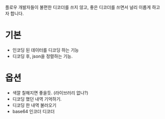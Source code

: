 플로우 개발자들이 불편한 디코더를 쓰지 않고, 좋은 디코더를 쓰면서 널리 이롭게 하고자 합니다.

# 기본

- 인코딩 된 데이터를 디코딩 하는 기능
- 디코딩 후, json을 정렬하는 기능.

# 옵션
- 색깔 칠해지면 좋을듯. (라이브러리 없나?)
- 디코딩 했던 내역 기억하기.
- 디코딩 한 내역 불러오기
- base64 인코더 디코더
